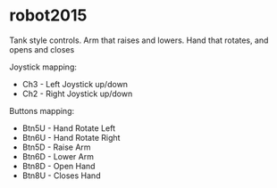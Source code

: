 # robot2015

Tank style controls.  Arm that raises and lowers.  Hand that rotates, and opens and closes

Joystick mapping:
*	Ch3 - Left Joystick up/down
*	Ch2 - Right Joystick up/down

Buttons mapping:
*	Btn5U - Hand Rotate Left
*	Btn6U - Hand Rotate Right
*	Btn5D - Raise Arm
*	Btn6D - Lower Arm
*	Btn8D - Open Hand
*	Btn8U - Closes Hand
